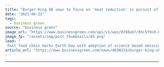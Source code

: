 ```yaml
---
title: "Burger King UK vows to focus on 'meat reduction' in pursuit of science-based emissions goals"
date: "2021-04-22"
tags: 
  - business green
source: "business green"
image_url: "https://www.businessgreen.com/api/v1/wps/0398ab7/85c5f9c8-bf10-47a5-b4d3-ac496cbb9324/4/Website-Product-BB-RebelWhopper-2-500-540px-185x114.png"
image_fp: "/assets/img/post_thumbnails/85.png"
lead: "
 Fast food chain marks Earth Day with adoption of science based emissions targets and promise that 'meat reduction will play key role' in its sustainability ambitions ..."
article_url: "https://www.businessgreen.com/news/4030234/burger-king-uk-vows-focus-meat-reduction-pursuit-science-emissions-goals"
---
```


---
